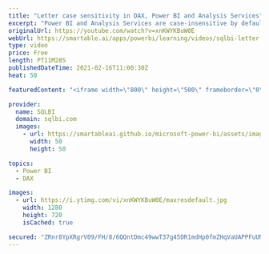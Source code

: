```yaml
---
title: "Letter case sensitivity in DAX, Power BI and Analysis Services"
excerpt: "Power BI and Analysis Services are case-insensitive by default. Lowercase letters are identical to uppercase letters. This is mostly a good choice, but it also comes with unexpected consequences. In this video, we run through a set of queries to understand what to be aware of when working with a mixture"
originalUrl: https://youtube.com/watch?v=xnKWYKBuW0E
webUrl: https://smartable.ai/apps/powerbi/learning/videos/sqlbi-letter-case-sensitivity-in-dax-power-bi-and-analysis-services/
type: video
price: Free
length: PT11M28S
publishedDateTime: 2021-02-16T11:00:30Z
heat: 50

featuredContent: "<iframe width=\"800\" height=\"500\" frameborder=\"0\" src=\"https://www.youtube.com/embed/xnKWYKBuW0E\" allow=\"accelerometer; autoplay; encrypted-media; gyroscope; picture-in-picture\" allowfullscreen></iframe>"

provider:
  name: SQLBI
  domain: sqlbi.com
  images:
    - url: https://smartableai.github.io/microsoft-power-bi/assets/images/organizations/sqlbi.com-50x50.jpg
      width: 50
      height: 50

topics:
  - Power BI
  - DAX

images:
  - url: https://i.ytimg.com/vi/xnKWYKBuW0E/maxresdefault.jpg
    width: 1280
    height: 720
    isCached: true

secured: "ZRnr8YpXRgrV09/FH/8/6QQntDmc49wwT37g45DR1mdHp0fmZHqVaUAPPFuUNzyAjKnKkruVSoOwtBic9wqQNbva3ztKR7949r/8eJw+dceqeV4EzQZ1ZFhYPzTRi91/JkHeIBulDbA14BDHTxAN9ANTsOBIZqHUY8eyfHDONxD39wYoTkLHskakmopwhWHbR15P0I5NZqzGeKKrDc3TcVHhPdCTMX+tOQ9VygK30xMkbwLba2Rp2DSYAhvqZh30Hf1c/1VRLRQGAeH9LzmJu6c8fOUpTuX4QPE9SmwKJGF0ZLIFKBxHRhoZvmYyT/eo8QdUrE+zSJTdz7tVbV7MedQeo+Uavbctf7oVs314e9OH0FysfUpSCQTtuQGi3Ws9jfWm2njpnt+snV4rd8rArVQ/+oaNtUKrY73Oqg9B3Cg=;955g15BNtqcaEuTbnC9BIA=="
---
```


